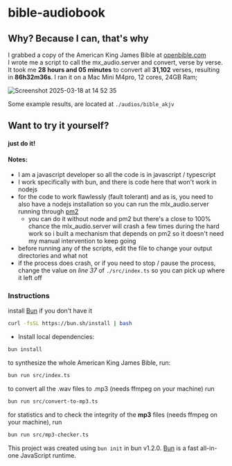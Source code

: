# bible-audiobook

## Why? Because I can, that's why

I grabbed a copy of the American King James Bible at [openbible.com](https://openbible.com/texts.htm)  
I wrote me a script to call the mx_audio.server and convert, verse by verse.
It took me **28 hours and 05 minutes** to convert all **31,102** verses, resulting in **86h32m36s**.
I ran it on a Mac Mini M4pro, 12 cores, 24GB Ram;

![Screenshot 2025-03-18 at 14 52 35](https://github.com/user-attachments/assets/4a213b39-a24c-4e93-b0dc-04b385ea20ed)


Some example results, are located at `./audios/bible_akjv`

## Want to try it yourself?

#### just do it!

#### Notes:

- I am a javascript developer so all the code is in javascript / typescript
- I work specifically with bun, and there is code here that won't work in nodejs
- for the code to work flawlessly (fault tolerant) and as is, you need to also have a nodejs installation so you can run the mlx_audio.server running through [pm2](https://pm2.keymetrics.io/)
  - you can do it without node and pm2 but there's a close to 100% chance the mlx_audio.server will crash a few times during the hard work so i built a mechanism that depends on pm2 so it doesn't need my manual intervention to keep going
- before running any of the scripts, edit the file to change your output directories and what not
- if the process does crash, or if you need to stop / pause the process, change the value on _line 37_ of `./src/index.ts` so you can pick up where it left off

### Instructions

install [Bun](https://bun.sh) if you don't have it

```bash
curl -fsSL https://bun.sh/install | bash
```

- Install local dependencies:

```bash
bun install
```

to synthesize the whole American King James Bible, run:

```bash
bun run src/index.ts
```

to convert all the .wav files to .mp3 (needs ffmpeg on your machine) run

```bash
bun run src/convert-to-mp3.ts
```

for statistics and to check the integrity of the **mp3** files (needs ffmpeg on your machine), run

```bash
bun run src/mp3-checker.ts
```

This project was created using `bun init` in bun v1.2.0. [Bun](https://bun.sh) is a fast all-in-one JavaScript runtime.
